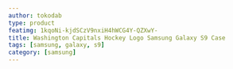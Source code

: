 ```yaml
---
author: tokodab
type: product
featimg: 1kqoNi-kjdSCzV9nxiH4hWCG4Y-QZXwY-
title: Washington Capitals Hockey Logo Samsung Galaxy S9 Case
tags: [samsung, galaxy, s9]
category: [samsung]
---
```

